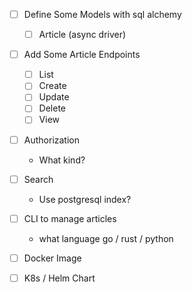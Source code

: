 - [ ] Define Some Models with sql alchemy
    - [ ] Article (async driver)

- [ ] Add Some Article Endpoints
    - [ ] List
    - [ ] Create
    - [ ] Update
    - [ ] Delete
    - [ ] View

- [ ] Authorization
    - What kind?

- [ ] Search
    - Use postgresql index? 

- [ ] CLI to manage articles
    - what language go / rust / python

- [ ] Docker Image

- [ ] K8s / Helm Chart